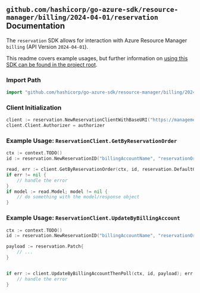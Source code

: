 
## `github.com/hashicorp/go-azure-sdk/resource-manager/billing/2024-04-01/reservation` Documentation

The `reservation` SDK allows for interaction with Azure Resource Manager `billing` (API Version `2024-04-01`).

This readme covers example usages, but further information on [using this SDK can be found in the project root](https://github.com/hashicorp/go-azure-sdk/tree/main/docs).

### Import Path

```go
import "github.com/hashicorp/go-azure-sdk/resource-manager/billing/2024-04-01/reservation"
```


### Client Initialization

```go
client := reservation.NewReservationClientWithBaseURI("https://management.azure.com")
client.Client.Authorizer = authorizer
```


### Example Usage: `ReservationClient.GetByReservationOrder`

```go
ctx := context.TODO()
id := reservation.NewReservationID("billingAccountName", "reservationOrderId", "reservationId")

read, err := client.GetByReservationOrder(ctx, id, reservation.DefaultGetByReservationOrderOperationOptions())
if err != nil {
	// handle the error
}
if model := read.Model; model != nil {
	// do something with the model/response object
}
```


### Example Usage: `ReservationClient.UpdateByBillingAccount`

```go
ctx := context.TODO()
id := reservation.NewReservationID("billingAccountName", "reservationOrderId", "reservationId")

payload := reservation.Patch{
	// ...
}


if err := client.UpdateByBillingAccountThenPoll(ctx, id, payload); err != nil {
	// handle the error
}
```
